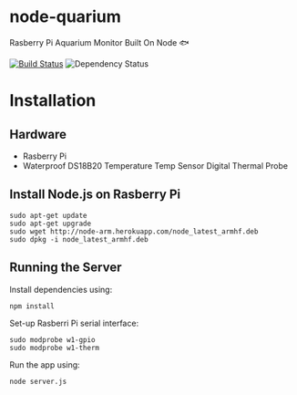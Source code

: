 node-quarium
============
Rasberry Pi Aquarium Monitor Built On Node :fish:

[![Build Status](https://travis-ci.org/CMaylone/node-quarium.svg?branch=master)](https://travis-ci.org/CMaylone/node-quarium) ![Dependency Status](https://david-dm.org/cmaylone/node-quarium.png)

# Installation

## Hardware
- Rasberry Pi
- Waterproof DS18B20 Temperature Temp Sensor Digital Thermal Probe



## Install Node.js on Rasberry Pi

```shell
sudo apt-get update
sudo apt-get upgrade
sudo wget http://node-arm.herokuapp.com/node_latest_armhf.deb
sudo dpkg -i node_latest_armhf.deb
```

## Running the Server
Install dependencies using:
```shell
npm install
```

Set-up Rasberri Pi serial interface:
```shell
sudo modprobe w1-gpio
sudo modprobe w1-therm
```

Run the app using:
```shell
node server.js
```
